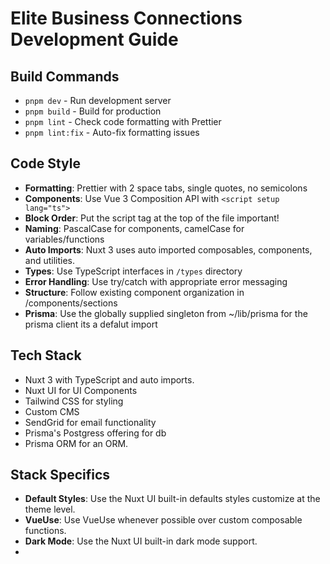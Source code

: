 # Elite Business Connections Development Guide

## Build Commands

- `pnpm dev` - Run development server
- `pnpm build` - Build for production
- `pnpm lint` - Check code formatting with Prettier
- `pnpm lint:fix` - Auto-fix formatting issues

## Code Style

- **Formatting**: Prettier with 2 space tabs, single quotes, no semicolons
- **Components**: Use Vue 3 Composition API with `<script setup lang="ts">`
- **Block Order**: Put the script tag at the top of the file important!
- **Naming**: PascalCase for components, camelCase for variables/functions
- **Auto Imports**: Nuxt 3 uses auto imported composables, components, and utilities.
- **Types**: Use TypeScript interfaces in `/types` directory
- **Error Handling**: Use try/catch with appropriate error messaging
- **Structure**: Follow existing component organization in /components/sections
- **Prisma**: Use the globally supplied singleton from ~/lib/prisma for the prisma client its a defalut import

## Tech Stack

- Nuxt 3 with TypeScript and auto imports.
- Nuxt UI for UI Components
- Tailwind CSS for styling
- Custom CMS
- SendGrid for email functionality
- Prisma's Postgress offering for db
- Prisma ORM for an ORM.

## Stack Specifics

- **Default Styles**: Use the Nuxt UI built-in defaults styles customize at the theme level.
- **VueUse**: Use VueUse whenever possible over custom composable functions.
- **Dark Mode**: Use the Nuxt UI built-in dark mode support.
-
